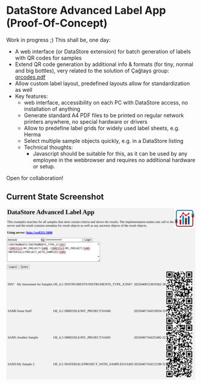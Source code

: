 # DataStore Advanced Label App (Proof-Of-Concept)

Work in progress ;) This shall be, one day: 

- A web interface (or DataStore extension) for batch generation of labels with QR codes for samples
- Extend QR code generation by additional info & formats (for tiny, normal and big bottles), very related to the solution of Çağtays group: [qrcodes.pdf](https://bambund.sharepoint.com/:b:/s/DataStoreCommunication-SupportFB9.3/EfBxRNY9YZ5NlFAXkgr0bJUBzU5lTsMjSZL8PoIYKq6HZA?e=wyMQgo)
- Allow custom label layout, predefined layouts allow for standardization as well 
- Key features:
    - web interface, accessibility on each PC with DataStore access, no installation of anything
    - Generate standard A4 PDF files to be printed on regular network printers anywhere, no special hardware or drivers
    - Allow to predefine label grids for widely used label sheets, e.g. Herma
    - Select multiple sample objects quickly, e.g. in a DataStore listing
    - Technical thoughts:
        - Javascript should be suitable for this, as it can be used by any employee in the webbrowser and requires no additional hardware or setup.
        
Open for collaboration!

## Current State Screenshot

![Current State Screenshot](./img/current_state.png)
